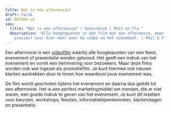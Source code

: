 ```yaml
---
title: Wat is een aftermovie?
draft: false
id: DEYEUV-vo
seo:
  title: "Wat is een aftermovie? | kennisbank | Phil en Flo "
  description: "Alle hoogtepunten in één film met een aftermovie, maar wat is het
    precies? Leer hier meer over de video na het evenement. | Phil & Flo "
---
```

Een aftermovie is een [videofilm](https://www.philenflo.nl/oplossingen/videomarketing/) waarbij alle hoogtepunten van een feest, evenement of presentatie worden getoond. Het geeft een indruk van het evenement en vormt een herinnering voor bezoekers. Maar deze films worden ook wel ingezet als promotiefilm. Je kunt hiermee ook nieuwe klanten aantrekken door te tonen hoe waardevol jouw evenement was. 

De film wordt geschoten tijdens het evenement en daarna dus geëdit tot een aftermovie. Het is een perfect marketingmiddel om mensen, die er niet waren, een goede indruk te geven van het evenement. Je kunt dit inzetten voor beurzen, workshops, feesten, informatiebijeenkomsten, klantendagen en presentatie.